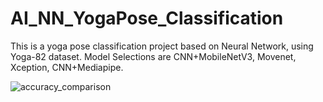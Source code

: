 # AI_NN_YogaPose_Classification
This is a yoga pose classification project based on Neural Network, using Yoga-82 dataset. Model Selections are CNN+MobileNetV3, Movenet, Xception, CNN+Mediapipe.


![accuracy_comparison](https://github.com/user-attachments/assets/cae9a956-2abc-4199-a478-c7c643a51872)

